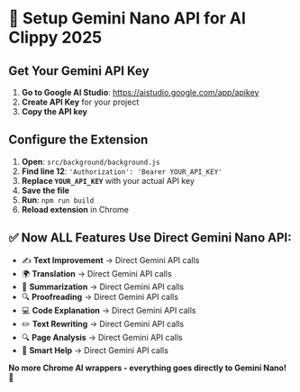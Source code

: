# 🚀 Setup Gemini Nano API for AI Clippy 2025

## Get Your Gemini API Key

1. **Go to Google AI Studio**: https://aistudio.google.com/app/apikey
2. **Create API Key** for your project
3. **Copy the API key**

## Configure the Extension

1. **Open**: `src/background/background.js`
2. **Find line 12**: `'Authorization': 'Bearer YOUR_API_KEY'`
3. **Replace `YOUR_API_KEY`** with your actual API key
4. **Save the file**
5. **Run**: `npm run build`
6. **Reload extension** in Chrome

## ✅ Now ALL Features Use Direct Gemini Nano API:

- ✍️ **Text Improvement** → Direct Gemini API calls
- 🌍 **Translation** → Direct Gemini API calls  
- 📄 **Summarization** → Direct Gemini API calls
- 🔍 **Proofreading** → Direct Gemini API calls
- 💻 **Code Explanation** → Direct Gemini API calls
- ✏️ **Text Rewriting** → Direct Gemini API calls
- 🔍 **Page Analysis** → Direct Gemini API calls
- 🤖 **Smart Help** → Direct Gemini API calls

**No more Chrome AI wrappers - everything goes directly to Gemini Nano!** 🎯